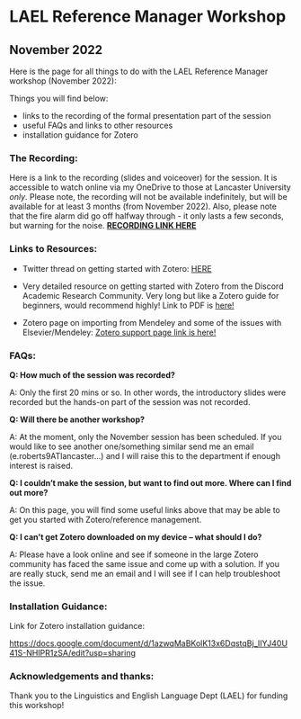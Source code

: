# LAEL Reference Manager Workshop
## November 2022

Here is the page for all things to do with the LAEL Reference Manager workshop (November 2022):

Things you will find below:
- links to the recording of the formal presentation part of the session
- useful FAQs and links to other resources
- installation guidance for Zotero

### The Recording:

Here is a link to the recording (slides and voiceover) for the session. It is accessible to watch online via my OneDrive to those at Lancaster University _only_. Please note, the recording will not be available indefinitely, but will be available for at least 3 months (from November 2022). Also, please note that the fire alarm did go off halfway through - it only lasts a few seconds, but warning for the noise.
[****RECORDING LINK HERE****](https://livelancsac-my.sharepoint.com/:v:/g/personal/rober128_lancaster_ac_uk/EZNad4BFkrFKuRfNNuhce0IBl50QmvmiwmfI0I9sZAWzQg?e=jZHTZP)

### Links to Resources:

- Twitter thread on getting started with Zotero: [HERE](https://twitter.com/MushtaqBilalPhD/status/1572880223150153730?s=20&t=b9CqJhufE_Vv5OJaziqMqQ)

- Very detailed resource on getting started with Zotero from the Discord Academic Research Community. Very long but like a Zotero guide for beginners, would recommend highly! Link to PDF is [here!](https://darcmode.org/wp-content/uploads/2022/05/DARC-Zotero-Guide-Web.pdf)

- Zotero page on importing from Mendeley and some of the issues with Elsevier/Mendeley: [Zotero support page link is here!](https://www.zotero.org/support/kb/mendeley_import )



### FAQs:

**Q: How much of the session was recorded?**

A: Only the first 20 mins or so. In other words, the introductory slides were recorded but the hands-on part of the session was not recorded.

**Q: Will there be another workshop?**

A: At the moment, only the November session has been scheduled. If you would like to see another one/something similar send me an email (e.roberts9ATlancaster...) and I will raise this to the department if enough interest is raised.
 
**Q: I couldn’t make the session, but want to find out more. Where can I find out more?**

A: On this page, you will find some useful links above that may be able to get you started with Zotero/reference management.
 
**Q: I can’t get Zotero downloaded on my device – what should I do?**

A: Please have a look online and see if someone in the large Zotero community has faced the same issue and come up with a solution. If you are really stuck, send me an email and I will see if I can help troubleshoot the issue.

### Installation Guidance:

Link for Zotero installation guidance:

https://docs.google.com/document/d/1azwqMaBKolK13x6DqstqBj_IIYJ40U41S-NHIPR1zSA/edit?usp=sharing

### Acknowledgements and thanks:

Thank you to the Linguistics and English Language Dept (LAEL) for funding this workshop!
